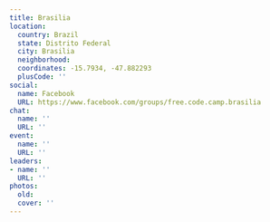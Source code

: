 ```yaml
---
title: Brasilia
location:
  country: Brazil
  state: Distrito Federal
  city: Brasilia
  neighborhood: 
  coordinates: -15.7934, -47.882293
  plusCode: ''
social:
  name: Facebook
  URL: https://www.facebook.com/groups/free.code.camp.brasilia
chat:
  name: ''
  URL: ''
event:
  name: ''
  URL: ''
leaders:
- name: ''
  URL: ''
photos:
  old: 
  cover: ''
---
```

